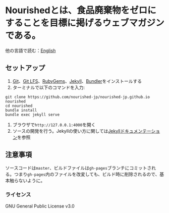 # Nourishedとは、食品廃棄物をゼロにすることを目標に掲げるウェブマガジンである。

他の言語で読む：[English](README.md)

## セットアップ

1. [Git](https://git-scm.com/)、[Git LFS](https://git-lfs.github.com/)、[RubyGems](https://rubygems.org/)、[Jekyll](https://jekyllrb.com/)、[Bundler](http://bundler.io/)をインストールする
1. ターミナルで以下のコマンドを入力:
```
git clone https://github.com/nourished-jp/nourished-jp.github.io nourished
cd nourished
bundle install
bundle exec jekyll serve
```
1. ブラウザで``http://127.0.0.1:4000``を開く
1. ソースの開発を行う。Jekyllの使い方に関しては[Jekyllドキュメンテーション](https://jekyllrb.com/docs/home/)を参照

## 注意事項

ソースコードは``master``、ビルドファイルは``gh-pages``ブランチにコミットされる。つまり``gh-pages``内のファイルを改変しても、ビルド時に削除されるので、基本触らないように。

### ライセンス

GNU General Public License v3.0
